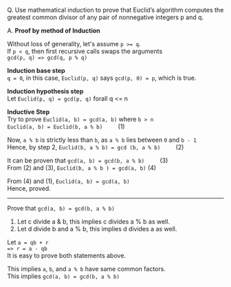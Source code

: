 Q. Use mathematical induction to prove that Euclid’s algorithm computes the 
greatest common divisor of any pair of nonnegative integers p and q.

A. **Proof by method of Induction**

Without loss of generality, let's assume `p >= q`.\
If `p < q`, then first recursive calls swaps the arguments\
`gcd(p, q) => gcd(q, p % q)`

**Induction base step**\
`q = 0`, in this case, `Euclid(p, q)` says `gcd(p, 0) = p`, which is true.

**Induction hypothesis step**\
Let `Euclid(p, q) = gcd(p, q)` forall q <= n 

**Inductive Step**\
Try to prove `Euclid(a, b) = gcd(a, b)` where `b > n`\
`Euclid(a, b) = Euclid(b, a % b)` &emsp;&emsp;    (1)

Now, `a % b` is strictly less than `b`, as `a % b` lies between `0` and `b - 1`\
Hence, by step 2, `Euclid(b, a % b) = gcd (b, a % b)` &emsp;&emsp;  (2)

It can be proven that `gcd(a, b) = gcd(b, a % b)`   &emsp;&emsp;  (3)\
From (2) and (3), `Euclid(b, a % b ) = gcd(a, b)`     (4)

From (4) and (1), `Euclid(a, b) = gcd(a, b)`\
Hence, proved.

---
Prove that `gcd(a, b) = gcd(b, a % b)`
1. Let c divide a & b, this implies c divides a % b as well.
2. Let d divide b and a % b, this implies d divides a as well.

Let `a = qb + r`\
`=> r = a - qb`\
It is easy to prove both statements above.

This implies `a`, `b`, and `a % b` have same common factors.\
This implies `gcd(a, b) = gcd(b, a % b)`







